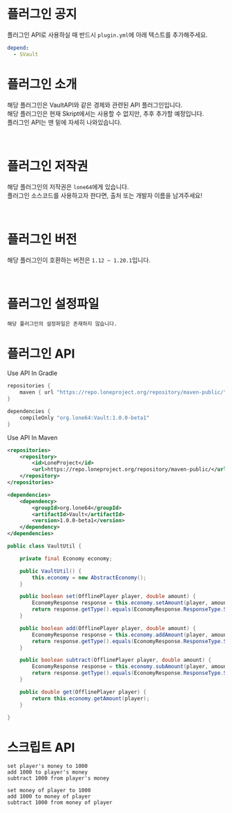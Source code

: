 # 플러그인 공지
플러그인 API로 사용하실 때 반드시 `plugin.yml`에 아래 텍스트를 추가해주세요.
```yaml
depend:
  - SVault
```

# 플러그인 소개
해당 플러그인은 VaultAPI와 같은 경제와 관련된 API 플러그인입니다.<br>
해당 플러그인은 현재 Skript에서는 사용할 수 없지만, 추후 추가할 예정입니다.<br>
플러그인 API는 맨 밑에 자세히 나와있습니다.

<br>

# 플러그인 저작권
해당 플러그인의 저작권은 `lone64`에게 있습니다.<br>
플러그인 소스코드를 사용하고자 한다면, 출처 또는 개발자 이름을 남겨주세요!

<br>

# 플러그인 버전
해당 플러그인이 호환하는 버전은 `1.12 ~ 1.20.1`입니다.

<br>

# 플러그인 설정파일
`해당 플러그인의 설정파일은 존재하지 않습니다.`

# 플러그인 API
Use API In Gradle
```groovy
repositories {
    maven { url "https://repo.loneproject.org/repository/maven-public/" }
}

dependencies {
    compileOnly "org.lone64:Vault:1.0.0-beta1"
}
```

Use API In Maven
```xml
<repositories>
    <repository>
        <id>LoneProject</id>
        <url>https://repo.loneproject.org/repository/maven-public/</url>
    </repository>
</repositories>

<dependencies>
    <dependency>
        <groupId>org.lone64</groupId>
        <artifactId>Vault</artifactId>
        <version>1.0.0-beta1</version>
    </dependency>
</dependencies>
```

```java
public class VaultUtil {

    private final Economy economy;

    public VaultUtil() {
        this.economy = new AbstractEconomy();
    }

    public boolean set(OfflinePlayer player, double amount) {
        EconomyResponse response = this.economy.setAmount(player, amount);
        return response.getType().equals(EconomyResponse.ResponseType.SUCCESS);
    }

    public boolean add(OfflinePlayer player, double amount) {
        EconomyResponse response = this.economy.addAmount(player, amount);
        return response.getType().equals(EconomyResponse.ResponseType.SUCCESS);
    }

    public boolean subtract(OfflinePlayer player, double amount) {
        EconomyResponse response = this.economy.subAmount(player, amount);
        return response.getType().equals(EconomyResponse.ResponseType.SUCCESS);
    }

    public double get(OfflinePlayer player) {
        return this.economy.getAmount(player);
    }

}
```

# 스크립트 API
```skript
set player's money to 1000
add 1000 to player's money
subtract 1000 from player's money

set money of player to 1000
add 1000 to money of player
subtract 1000 from money of player
```
